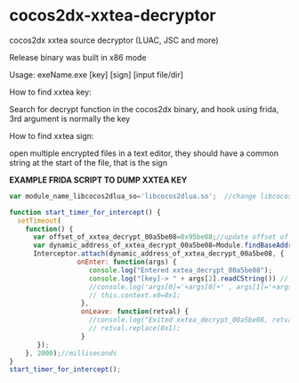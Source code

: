 # cocos2dx-xxtea-decryptor
cocos2dx xxtea source decryptor (LUAC, JSC and more)

Release binary was built in x86 mode

Usage: exeName.exe [key] [sign] [input file/dir]

How to find xxtea key:

Search for decrypt function in the cocos2dx binary, and hook using frida, 3rd argument is normally the key

How to find xxtea sign:

open multiple encrypted files in a text editor, they should have a common string at the start of the file, that is the sign


**EXAMPLE FRIDA SCRIPT TO DUMP XXTEA KEY**

```js
var module_name_libcocos2dlua_so='libcocos2dlua.so';  //change libcocos2dlua.so to the correct binary name

function start_timer_for_intercept() {
  setTimeout(
    function() {
      var offset_of_xxtea_decrypt_00a5be08=0x95be08;//update offset of decrypt function to the correct one <- can be found using ghidra
      var dynamic_address_of_xxtea_decrypt_00a5be08=Module.findBaseAddress(module_name_libcocos2dlua_so).add(offset_of_xxtea_decrypt_00a5be08);
      Interceptor.attach(dynamic_address_of_xxtea_decrypt_00a5be08, {
                 onEnter: function(args) {
                    console.log("Entered xxtea_decrypt_00a5be08");
                    console.log("[key]-> " + args[2].readCString()) // print XXTEA key 
                    //console.log('args[0]='+args[0]+' , args[1]='+args[1]+' , args[2]='+args[2]+' , args[3]='+args[3]+' , args[4]='+args[4]);
                    // this.context.x0=0x1;
                  },
                  onLeave: function(retval) {
                    //console.log("Exited xxtea_decrypt_00a5be08, retval:"+retval);
                    // retval.replace(0x1);
                  }
       });
    }, 2000);//milliseconds
}
start_timer_for_intercept();

```
